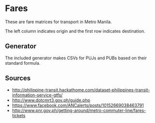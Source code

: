 # Fares

These are fare matrices for transport in Metro Manila.

The left column indicates origin and the first row indicates destination.

## Generator

The included generator makes CSVs for PUJs and PUBs based on their standard formula.

## Sources

 * http://philippine-transit.hackathome.com/dataset-philippines-transit-information-service-gtfs/
 * http://www.dotcmrt3.gov.ph/guide.php
 * https://www.facebook.com/ANCalerts/posts/10152669038463791
 * http://www.pnr.gov.ph/getting-around/metro-commuter-line/fares-tickets
